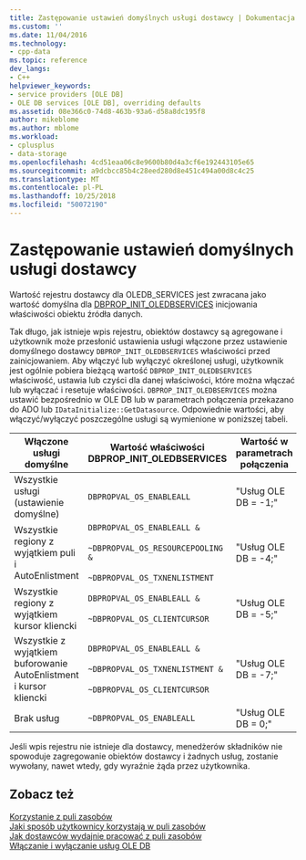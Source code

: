 ```yaml
---
title: Zastępowanie ustawień domyślnych usługi dostawcy | Dokumentacja firmy Microsoft
ms.custom: ''
ms.date: 11/04/2016
ms.technology:
- cpp-data
ms.topic: reference
dev_langs:
- C++
helpviewer_keywords:
- service providers [OLE DB]
- OLE DB services [OLE DB], overriding defaults
ms.assetid: 08e366c0-74d8-463b-93a6-d58a8dc195f8
author: mikeblome
ms.author: mblome
ms.workload:
- cplusplus
- data-storage
ms.openlocfilehash: 4cd51eaa06c8e9600b80d4a3cf6e192443105e65
ms.sourcegitcommit: a9dcbcc85b4c28eed280d8e451c494a00d8c4c25
ms.translationtype: MT
ms.contentlocale: pl-PL
ms.lasthandoff: 10/25/2018
ms.locfileid: "50072190"
---
```

# <a name="overriding-provider-service-defaults"></a>Zastępowanie ustawień domyślnych usługi dostawcy

Wartość rejestru dostawcy dla OLEDB_SERVICES jest zwracana jako wartość domyślna dla [DBPROP_INIT_OLEDBSERVICES](/previous-versions/windows/desktop/ms716898) inicjowania właściwości obiektu źródła danych.

Tak długo, jak istnieje wpis rejestru, obiektów dostawcy są agregowane i użytkownik może przesłonić ustawienia usługi włączone przez ustawienie domyślnego dostawcy `DBPROP_INIT_OLEDBSERVICES` właściwości przed zainicjowaniem. Aby włączyć lub wyłączyć określonej usługi, użytkownik jest ogólnie pobiera bieżącą wartość `DBPROP_INIT_OLEDBSERVICES` właściwość, ustawia lub czyści dla danej właściwości, które można włączać lub wyłączać i resetuje właściwości. `DBPROP_INIT_OLEDBSERVICES` można ustawić bezpośrednio w OLE DB lub w parametrach połączenia przekazano do ADO lub `IDataInitialize::GetDatasource`. Odpowiednie wartości, aby włączyć/wyłączyć poszczególne usługi są wymienione w poniższej tabeli.

|Włączone usługi domyślne|Wartość właściwości DBPROP_INIT_OLEDBSERVICES|Wartość w parametrach połączenia|
|------------------------------|------------------------------------------------|--------------------------------|
|Wszystkie usługi (ustawienie domyślne)|`DBPROPVAL_OS_ENABLEALL`|"Usług OLE DB = -1;"|
|Wszystkie regiony z wyjątkiem puli i AutoEnlistment|`DBPROPVAL_OS_ENABLEALL &`<br /><br /> `~DBPROPVAL_OS_RESOURCEPOOLING &`<br /><br /> `~DBPROPVAL_OS_TXNENLISTMENT`|"Usług OLE DB = -4;"|
|Wszystkie regiony z wyjątkiem kursor kliencki|`DBPROPVAL_OS_ENABLEALL &`<br /><br /> `~DBPROPVAL_OS_CLIENTCURSOR`|"Usług OLE DB = -5;"|
|Wszystkie z wyjątkiem buforowanie AutoEnlistment i kursor kliencki|`DBPROPVAL_OS_ENABLEALL &`<br /><br /> `~DBPROPVAL_OS_TXNENLISTMENT &`<br /><br /> `~DBPROPVAL_OS_CLIENTCURSOR`|"Usług OLE DB = -7;"|
|Brak usług|`~DBPROPVAL_OS_ENABLEALL`|"Usług OLE DB = 0;"|

Jeśli wpis rejestru nie istnieje dla dostawcy, menedżerów składników nie spowoduje zagregowanie obiektów dostawcy i żadnych usług, zostanie wywołany, nawet wtedy, gdy wyraźnie żąda przez użytkownika.

## <a name="see-also"></a>Zobacz też

[Korzystanie z puli zasobów](/previous-versions/windows/desktop/ms713655)<br/>
[Jaki sposób użytkownicy korzystają w puli zasobów](/previous-versions/windows/desktop/ms715907)<br/>
[Jak dostawców wydajnie pracować z puli zasobów](/previous-versions/windows/desktop/ms714906)<br/>
[Włączanie i wyłączanie usług OLE DB](../../data/oledb/enabling-and-disabling-ole-db-services.md)<br/>
